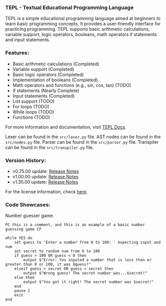### TEPL - Textual Educational Programming Language

TEPL is a simple educational programming language aimed at beginners to learn basic programming concepts. It provides a user-friendly interface for practicing programming. TEPL supports basic arithmetic calculations, variable support, logic operators, booleans, math operators if statements and input statements. 

### Features:
- Basic arithmetic calculations (Completed)
- Variable support (Completed)
- Basic logic operators (Completed)
- Implementation of booleans (Completed)
- Math operators and functions (e.g., sin, cos, tan) (TODO)
- If statements (Nearly Complete)
- Input statements (Completed)
- List support (TODO)
- For loops (TODO)
- While loops (TODO)
- Functions (TODO)

For more information and documentation, visit [TEPL Docs](https://tepl.vercel.app/docs.html).

Lexer can be found in the `src/lexer.py` file.
AST nodes can be found in the `src/nodes.py` file. 
Parser can be found in the `src/parser.py` file.
Transpiler can be found in the `src/transpiler.py` file.

### Version History:
- v0.75.00 update: [Release Notes](https://github.com/TEPL-Team/TEPL/releases/tag/v0.75.00)
- v1.00.00 update: [Release Notes](https://github.com/TEPL-Team/TEPL/releases/tag/v1.00.00)
- v1.35.00 update: [Release Notes](https://github.com/TEPL-Team/TEPL/releases/tag/v1.35.00)

For the license information, check [here](https://github.com/TEPL-Team/TEPL/blob/main/LICENSE).

### Code Showcases:

Number guesser game. 
```tepl
PC this is a comment, and this is an example of a basic number guessing game CP

while YES do
    set guess to 'Enter a number from 0 to 100: ' expecting input and num
    set secret to random num from 0 to 100
    if guess > 100 OR guess < 0 then
        output $"Error: You inputed a number that is less than or greater than 0 or 100, it was $guess!"
    elseif guess > secret OR guess < secret then
        output $"Wrong guess! The secret number was...$secret!"
    else then 
        output $"You got it right! The secret number was $secret!"
    end
    pause 1
    exit
end
```
